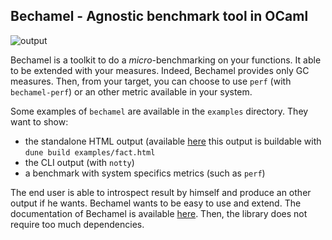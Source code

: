 Bechamel - Agnostic benchmark tool in OCaml
-------------------------------------------

![output](https://raw.githubusercontent.com/dinosaure/bechamel/master/img/output0.png)

Bechamel is a toolkit to do a _micro_-benchmarking on your functions. It able to
be extended with your measures. Indeed, Bechamel provides only GC measures.
Then, from your target, you can choose to use `perf` (with `bechamel-perf`) or
an other metric available in your system.

Some examples of `bechamel` are available in the `examples` directory. They want
to show:

- the standalone HTML output (available
  [here](https://dinosaure.github.io/fact.html) this output is buildable with
  `dune build examples/fact.html`
- the CLI output (with `notty`)
- a benchmark with system specifics metrics (such as `perf`)

The end user is able to introspect result by himself and produce an other output
if he wants. Bechamel wants to be easy to use and extend. The documentation of
Bechamel is available [here](https://dinosaure.github.io/bechamel/). Then, the
library does not require too much dependencies.
